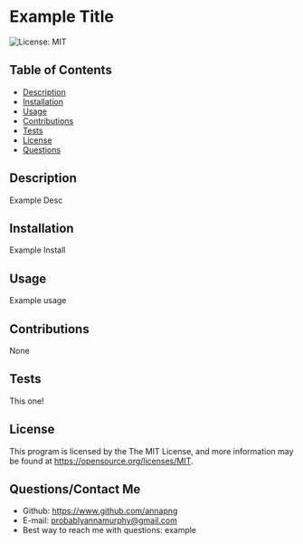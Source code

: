 # Example Title

  ![License: MIT](https://img.shields.io/badge/License-MIT-yellow.svg)

  ## Table of Contents
  * [Description](#description)
  * [Installation](#installation)
  * [Usage](#usage)
  * [Contributions](#contributions)
  * [Tests](#tests)
  * [License](#license)
  * [Questions](#questions)


  ## Description

  Example Desc
  
  ## Installation

  Example Install

  ## Usage

  Example usage
  
  ## Contributions

  None

  ## Tests

  This one!

  ## License

  This program is licensed by the The MIT License, and more information may be found at https://opensource.org/licenses/MIT.


  ## Questions/Contact Me

  * Github:   https://www.github.com/annapng
  * E-mail:   probablyannamurphy@gmail.com
  * Best way to reach me with questions:  example

